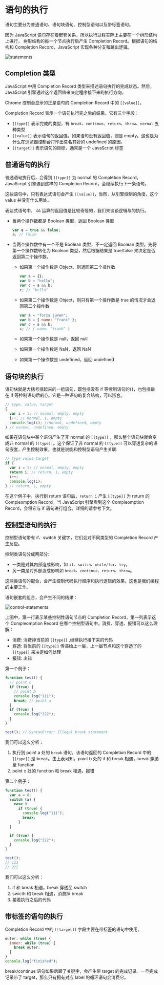 # 语句的执行

语句主要分为普通语句、语句块语句、控制型语句以及带标签语句。

因为 JavaScript 语句存在着嵌套关系，所以执行过程实际上主要在一个树形结构上进行， 树形结构的每一个节点执行后产生 Completion Record。根据语句的结构和 Completion Record，JavaScript 实现各种分支和跳出逻辑。

![statements](./images/statements.jpg)

## Completion 类型

JavaScript 中用 Completion Record 类型来描述语句执行的完成状态。然后，JavaScript 引擎通过这个返回值来决定程序接下来的执行方向。

Chrome 控制台显示的正是语句的 Completion Record 中的 `[[value]]`。

Completion Record 表示一个语句执行完之后的结果，它有三个字段：

- `[[type]]` 表示完成的类型，有 `break`、`continue`、`return`、`throw`、`normal` 五种类型
- `[[value]]` 表示语句的返回值。如果语句没有返回值，则是 empty。这也是为什么在浏览器控制台打印出莫名其妙的 undefined 的原因。
- `[[target]]` 表示语句的目标，通常是一个 JavaScript 标签

## 普通语句的执行

普通语句执行后，会得到 `[[type]]` 为 normal 的 Completion Record，JavaScript 引擎遇到这样的 Completion Record，会继续执行下一条语句。

这些语句中，只有表达式语句会产生 `[[value]]`，当然，从引擎控制的角度，这个 value 并没有什么用处。

表达式语句中， `&&` 运算的返回值是比较奇怪的，我们来谈谈逻辑与的执行。

- 当两个操作数都是 Boolean 类型，返回 Boolean 类型

  ```javascript
  var a = true && false;
  a; // false
  ```

- 当两个操作数中有一个不是 Boolean 类型，不一定返回 Boolean 类型。先将第一个操作数转化为 Boolean 类型，然后根据结果是 true/false 来决定是否返回第二个操作数。

  - 如果第一个操作数是 Object，则返回第二个操作数

    ```javascript
    var a = {};
    var b = "hello";
    var c = a && b;
    c; // "hello"
    ```

  - 如果第二个操作数是 Object，则只有第一个操作数是 true 的情况才会返回第二个操作数

    ```javascript
    var a = "forza juven";
    var b = { name: "frank" };
    var c = a && b;
    c; // { name: "frank" }
    ```

  - 如果第一个操作数是 null，返回 null
  - 如果第一个操作数是 NaN，返回 NaN
  - 如果第一个操作数是 undefined，返回 undefined

## 语句块的执行

语句块就是大括号括起来的一组语句，既包括没有 if 等控制语句的{}，也包括跟在 if 等控制语句后的{}。它是一种语句的复合结构，可以嵌套。

```javascript
// type, value, target
{
  var i = 1; // normal, empty, empty
  i++; // normal, 1, empty
  console.log(i); //normal, undefined, empty
} // normal, undefined, empty
```

如果在语句块中某个语句产生了非 normal 的 `[[type]]` ，那么整个语句块就会变成非 normal 的 `[[type]]`。这个保证了非 normal 的 `[[type]]` 可以穿透复杂的语句嵌套，产生控制效果，也就是说能和控制型语句产生关联:

```javascript
// type value target
if {
  var i = 1; // normal, empty, empty
  return i; // return, 1, empty
  i++;
  console.log(i);
} // return, 1, empty
```

在这个例子中，执行到 return 语句后，`return i` 产生 `[[type]]` 为 return 的 Compleomption Record。当 JavaScript 引擎看到这个 Compleomption Record，会将它与 if 语句进行组合。详细的请参考下文。

## 控制型语句的执行

控制型语句带有 if、switch 关键字，它们会对不同类型的 Completion Record 产生反应。

控制类语句分成两部分:

- 一类是对其内部造成影响，如 `if`、`switch`、`while/for`、`try`。
- 另一类是对外部造成影响如 `break`、`continue`、`return`、`throw`。

这两类语句的配合，会产生控制代码执行顺序和执行逻辑的效果，这也是我们编程的主要工作。

语句嵌套的组合，会产生不同的结果：

![control-statements](./images/control-statements.png)

上图中，第一行表示某些控制性语句节点的 Completion Record，第一列表示这个 Compleomption Record 在哪个控制型语句中。消费、穿透、报错可以这么理解：

- 消费: 消费掉当前的 `[[type]]` ,继续执行接下来的代码
- 穿透: 将当前的 `[[type]]` 传递给上一层，上一层节点和这个穿透了的 `[[type]]` 来决定如何处理
- 报错: 出错

第一个例子：

```javascript
function test() {
  // point c
  if (true) {
    // point b
    console.log("111");
    break; // point a
  }
  if (true) {
    console.log("222");
  }
}

test(); // SyntaxError: Illegal break statement
```

我们可以这么分析：

1. 执行到 point a 处的 `break` 语句，该语句返回的 Completion Record 中的 `[[type]]` 是 break。由上表可知，point b 处的 if 和 break 相遇，break 穿透至 function
2. point c 处的 function 和 break 相遇，报错

第二个例子：

```javascript
function test() {
  var a = 0;
  switch (a) {
    case 0:
      if (true) {
        console.log("111");
        break;
      }
  }

  if (true) {
    console.log("222");
  }
}

test();
// 111
// 222
```

我们可以这么分析：

1. if 和 break 相遇，break 穿透至 switch
2. swicth 和 break 相遇，消费掉 break
3. 接着执行之后的代码

## 带标签的语句的执行

Completion Record 中的 `[[target]]` 字段主要在带标签的语句中使用。

```javascript
outer: while (true) {
  inner: while (true) {
    break outer;
  }
}
console.log("finished");
```

break/continue 语句如果后跟了关键字，会产生带 target 的完成记录。一旦完成记录带了 target，那么只有拥有对应 label 的循环语句会消费它。
